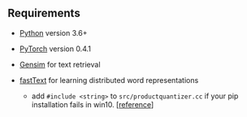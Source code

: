 ## Requirements
* [Python](https://www.python.org/) version 3.6+
* [PyTorch](https://pytorch.org/) version 0.4.1
* [Gensim](https://radimrehurek.com/gensim/) for text retrieval
* [fastText](https://github.com/facebookresearch/fastText) for learning distributed word representations

    * add ```#include <string>``` to ```src/productquantizer.cc``` if your pip installation fails in win10. [[reference](https://github.com/facebookresearch/fastText/pull/622/commits/420afca950d1abb055f68d4a7e13ea6ca1b897a4)]
